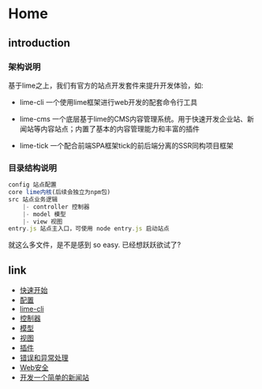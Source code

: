 # Home

## introduction

### 架构说明

基于lime之上，我们有官方的站点开发套件来提升开发体验，如:

* lime-cli 一个使用lime框架进行web开发的配套命令行工具

* lime-cms 一个底层基于lime的CMS内容管理系统。用于快速开发企业站、新闻站等内容站点；内置了基本的内容管理能力和丰富的插件

* lime-tick 一个配合前端SPA框架tick的前后端分离的SSR同构项目框架

### 目录结构说明

```js
config 站点配置
core lime内核(后续会独立为npm包)
src 站点业务逻辑
    |- controller 控制器
    |- model 模型
    |- view 视图
entry.js 站点主入口，可使用 node entry.js 启动站点
```

就这么多文件，是不是感到 so easy. 已经想跃跃欲试了?

## link

* [快速开始](./start.md)
* [配置](./config.md)
* [lime-cli](./lime-cli.md)
* [控制器](./controller.md)
* [模型](./model.md)
* [视图](./view.md)
* [插件](./plugin.md)
* [错误和异常处理](./error.md)
* [Web安全](./safe.md)
* [开发一个简单的新闻站](./demo.md)

